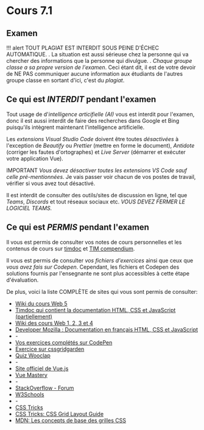 # Cours 7.1
<!-- lun. 6 octobre -->

## Examen

!!! alert
    <span class="important-label">TOUT PLAGIAT EST INTERDIT SOUS PEINE D'ÉCHEC AUTOMATIQUE.</span> 
    .
    La situation est aussi sérieuse chez la personne qui va chercher des informations que la personne qui divulgue. 
    .
    *Chaque groupe classe a sa propre version de l'examen*. Ceci étant dit, il est de votre devoir de NE PAS communiquer aucune information aux étudiants de l'autres groupe classe en sortant d'ici, c'est du *plagiat*.

## Ce qui est *INTERDIT* pendant l'examen

Tout usage de d'*intelligence articifielle (AI)* vous est interdit pour l'examen, donc il est aussi interdit de faire des recherches dans Google et Bing puisqu'ils intègrent maintenant l'intelligence artificielle.

Les *extensions Visual Studio Code* doivent être toutes *désactivées* à l'exception de *Beautify* ou *Prettier* (mettre en forme le document), *Antidote* (corriger les fautes d'ortographes) et *Live Server* (démarrer et exécuter votre application Vue).

<span class="important-label">IMPORTANT</span> <em>Vous devez désactiver toutes les extensions VS Code sauf celle pré-mentionnées</em>.  Je vais passer voir chacun de vos postes de travail, vérifier si vous avez tout désactivé. 

Il est interdit de consulter des outils/sites de discussion en ligne, tel que *Teams*, *Discords* et tout réseaux sociaux etc. *VOUS DEVEZ FERMER LE LOGICIEL TEAMS.*

## Ce qui est *PERMIS* pendant l'examen

Il vous est permis de consulter vos notes de cours personnelles et les contenus de cours sur [timdoc](https://tim-montmorency.com/timdoc) et [TIM compendium](https://tim-montmorency.com/compendium).

Il vous est permis de consulter *vos fichiers d'exercices* ainsi que ceux que *vous avez fais sur Codepen*. Cependant, les fichiers et Codepen des solutions fournis par l'ensegnante ne sont plus accessibles à cette étape d'évaluation.

De plus, voici la liste COMPLÈTE de sites qui vous sont permis de consulter:

- [Wiki du cours Web 5](https://tim-montmorency.com/compendium/582-511-web5/)
- [Timdoc qui contient la  documentation HTML, CSS et JavaScript (partiellement)](https://tim-montmorency.com/timdoc/)
- [Wiki des cours Web 1, 2, 3 et 4](https://tim-montmorency.com/compendium/)
- [Developer Mozilla : Documentation en français HTML, CSS et JavaScript](https://developer.mozilla.org/fr/docs/Web)
- *-*
- [Vos exercices complétés sur CodePen](https://codepen.io)
- [Exercice sur cssgridgarden](https://cssgridgarden.com)
- [Quiz Wooclap](https://www.wooclap.com)
- *-*
- [Site officiel de Vue.js](https://fr.vuejs.org)
- [Vue Mastery](https://www.vuemastery.com)
- *-*
- [StackOverflow - Forum](https://stackoverflow.com/)
- [W3Schools](https://www.w3schools.com)
- *-*
- [CSS Tricks](https://css-tricks.com)
- [CSS Tricks: CSS Grid Layout Guide](https://css-tricks.com/snippets/css/complete-guide-grid/)
- [MDN: Les concepts de base des grilles CSS](https://developer.mozilla.org/fr/docs/Web/CSS/CSS_grid_layout/Basic_concepts_of_grid_layout)